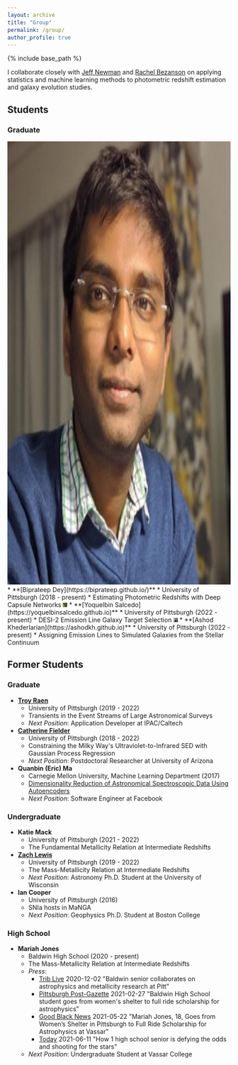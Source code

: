 ```yaml
---
layout: archive
title: "Group"
permalink: /group/
author_profile: true
---
```


{% include base_path %}


I collaborate closely with [Jeff Newman](https://janewman-pitt-edu.github.io/) and [Rachel Bezanson](https://rachelbezanson.github.io/) on applying statistics and machine learning methods to photometric redshift estimation and galaxy evolution studies.


## Students
### Graduate
<!-- * ![Biprateep Dey](/images/Biprateep_Dey.jpg){: height="25" } -->
<img src="/images/Biprateep_Dey.jpg" height="1000">
* **[Biprateep Dey](https://biprateep.github.io/)**
    * University of Pittsburgh (2018 - present)
    * Estimating Photometric Redshifts with Deep Capsule Networks

<img src="/images/Yoki_Salcedo.jpg" height='10'>
* **[Yoquelbin Salcedo](https://yoquelbinsalcedo.github.io)**
    * University of Pittsburgh (2022 - present)
    * DESI-2 Emission Line Galaxy Target Selection

<img src="/images/Ashod_Khederlarian.jpg" height="10">
* **[Ashod Khederlarian](https://ashodkh.github.io)**
    * University of Pittsburgh (2022 - present)
    * Assigning Emission Lines to Simulated Galaxies from the Stellar Continuum



## Former Students
### Graduate
* **[Troy Raen](https://troyraen.github.io/)**
    * University of Pittsburgh (2019 - 2022)
    * Transients in the Event Streams of Large Astronomical Surveys
    * _Next Position_: Application Developer at IPAC/Caltech
* **[Catherine Fielder](https://cfielder.github.io/)**
    * University of Pittsburgh (2018 - 2022)
    * Constraining the Milky Way's Ultraviolet-to-Infrared SED with Gaussian Process Regression
    * _Next Position_: Postdoctoral Researcher at University of Arizona
* **Quanbin (Eric) Ma**
    * Carnegie Mellon University, Machine Learning Department (2017)
    * [Dimensionality Reduction of Astronomical Spectroscopic Data Using Autoencoders](https://www.ml.cmu.edu/research/dap-papers/F17/dap-ma-quanbin.pdf)
    * _Next Position_: Software Engineer at Facebook

### Undergraduate
* **Katie Mack**
    * University of Pittsburgh (2021 - 2022)
    * The Fundamental Metallicity Relation at Intermediate Redshifts
* **[Zach Lewis](https://zachjlewis.github.io/)**
    * University of Pittsburgh (2019 - 2022)
    * The Mass-Metallicity Relation at Intermediate Redshifts
    * _Next Position_: Astronomy Ph.D. Student at the University of Wisconsin
* **Ian Cooper**
    * University of Pittsburgh (2016)
    * SNIa hosts in MaNGA
    * _Next Position_: Geophysics Ph.D. Student at Boston College

### High School
* **Mariah Jones**
    * Baldwin High School (2020 - present)
    * The Mass-Metallicity Relation at Intermediate Redshifts
    * _Press_:
        * [Trib Live](https://triblive.com/local/south-hills/baldwin-senior-collaborates-on-astrophysics-and-metallicity-research-at-pitt/) 2020-12-02 "Baldwin senior collaborates on astrophysics and metallicity research at Pitt"
        * [Pittsburgh Post-Gazette](https://www.post-gazette.com/news/19-neighbors/2021/02/27/19-Neighbors-Mariah-Jones-Baldwin-High-School-COVID-19/stories/202102260171) 2021-02-27 "Baldwin High School student goes from women's shelter to full ride scholarship for astrophysics"
        * [Good Black News](https://goodblacknews.org/2021/05/22/mariah-jones-18-goes-from-womens-shelter-in-pittsburgh-to-full-ride-scholarship-for-astrophysics-at-vassar/) 2021-05-22 "Mariah Jones, 18, Goes from Women’s Shelter in Pittsburgh to Full Ride Scholarship for Astrophysics at Vassar"
        * [Today](https://www.today.com/tmrw/how-high-school-senior-mariah-jones-became-scientific-researcher-t211429) 2021-06-11 "How 1 high school senior is defying the odds and shooting for the stars"
    * _Next Position_: Undergraduate Student at Vassar College
